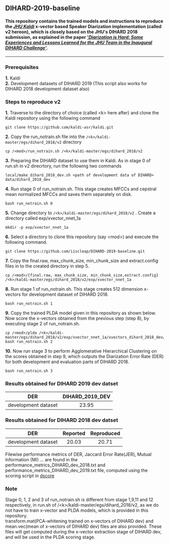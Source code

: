 ## DIHARD-2019-baseline

#### This repository contains the trained models and instructions to reproduce the [_JHU Kaldi_](https://github.com/kaldi-asr/kaldi/tree/master/egs/dihard_2018/v2) x-vector based Speaker Diarization implementation (called v2 hereon), which is closely based on the JHU's DIHARD 2018 submission, as explained in the paper ['_Diarization is Hard: Some Experiences and Lessons Learned for the JHU Team in the Inaugural DIHARD Challenge_'](http://www.danielpovey.com/files/2018_interspeech_dihard.pdf).

---- 

### Prerequisites
**1.** Kaldi\
**2.** Development datasets of DIHARD 2019 (This script also works for DIHARD 2018 development dataset also)


### Steps to reproduce v2
**1.** Traverse to the directory of choice (called \<k\> here after) and clone the Kaldi repository using the following command
```
git clone https://github.com/kaldi-asr/kaldi.git 
```
**2.** Copy the run_notrain.sh file into the ```/<k>/kaldi-master/egs/dihard_2018/v2``` directory
```
cp /<mod>/run_notrain.sh /<k>/kaldi-master/egs/dihard_2018/v2
```

**3.** Preparing the DIHARD dataset to use them in Kaldi. As in stage 0 of run.sh in v2 direcrtory, run the following two commands
```
local/make_dihard_2018_dev.sh <path of development data of DIHARD> data/dihard_2018_dev
```
       
**4.** Run stage 0 of run_notrain.sh. This stage creates MFCCs and cepstral mean normalized MFCCs and saves them separately on disk.
```
bash run_notrain.sh 0
```
  
**5.** Change directory to ```/<k>/kaldi-master/egs/dihard_2018/v2``` . Create a directory called exp/xvector_nnet_1a   
``` 
mkdir -p exp/xvector_nnet_1a
```
       
**6.** Select a directory to clone this repository (say \<mod\>) and execute the following command.
```
git clone https://github.com/iiscleap/DIHARD-2019-baseline.git
```
       
**7.** Copy the final.raw, max_chunk_size, min_chunk_size and extract.config files in <mod> to the created directory in step 5.
 ```
 cp /<mod>/{final.raw, max_chunk_size, min_chunk_size,extract.config} /<k>/kaldi-master/egs/dihard_2018/v2/exp/xvector_nnet_1a
 ```

**8.** Run stage 1 of run_notrain.sh. This stage creates 512 dimension x-vectors for development dataset of DIHARD 2018.
```
bash run_notrain.sh 1
```

**9.** Copy the trained PLDA model given in this repository as shown below. Now score the x-vectors obtained from the previous step (step 8), by executing stage 2 of run_notrain.sh. 
```
cp /<mod>/plda /<k>/kaldi-master/egs/dihard_2018/v2/exp/xvector_nnet_1a/xvectors_dihard_2018_dev/
bash run_notrain.sh 2
```

**10.** Now run stage 3 to perform Agglomerative Hierarchical Clustering on the scores obtained in step 9, which outputs the Diarization Error Rate (DER) for both development and evaluation parts of DIHARD 2018.
```
bash run_notrain.sh 3
```

### Results obtained for DIHARD 2019 dev datset

| DER                     | DIHARD_2019_DEV| 
| :-------------:         |:-------------: | 
| development dataset     | 23.95          |


### Results obtained for DIHARD 2018 dev datset

| DER                     | Reported      | Reproduced  |
| :-------------:         |:-------------:| :-----:     |
| development dataset     | 20.03         |20.71        |

Filewise performance metrics of DER, Jaccard Error Rate(JER), Mutual Information (MI) ... are found in the performance_metrics_DIHARD_dev_2018.txt and performance_metrics_DIHARD_dev_2019.txt file, computed using the scoring script in [dscore](https://github.com/nryant/dscore "https://github.com/nryant/dscore")



### Note
Stage 0, 1, 2 and 3 of run_notrain.sh is different from stage 1,9,11 and 12 respectively, in run.sh of /\<k\>/kaldi-master/egs/dihard_2018/v2, as we do not have to train x-vector and PLDA models, which is provided in this repository.\
transform.mat(PCA-whitening trained on x-vectors of DIHARD dev) and mean.vec(mean of x-vectors of DIHARD dev) files are also provided. These files will get computed during the x-vector extraction stage of DIHARD dev, and will be used in the PLDA scoring stage. 
